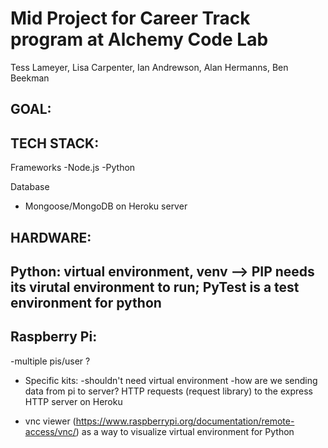 # Mid Project for Career Track program at Alchemy Code Lab 
Tess Lameyer, Lisa Carpenter, Ian Andrewson, Alan Hermanns, Ben Beekman

## GOAL: 

## TECH STACK: 
Frameworks
-Node.js
-Python 

Database
- Mongoose/MongoDB on Heroku server



## HARDWARE: 




## Python: virtual environment, venv --> PIP needs its virutal environment to run; PyTest is a test environment for python 

## Raspberry Pi: 

-multiple pis/user ? 

- Specific kits: 
-shouldn't need virtual environment 
-how are we sending data from pi to server? HTTP requests (request library) to the express HTTP server on Heroku 

- vnc viewer (https://www.raspberrypi.org/documentation/remote-access/vnc/) as a way to visualize virtual environment for Python 
